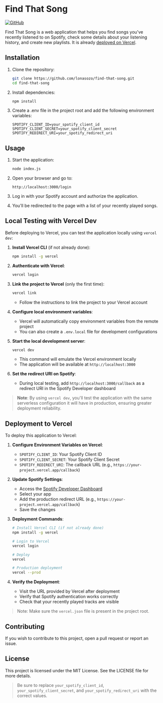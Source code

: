# Find That Song

[![GitHub](https://img.shields.io/badge/GitHub-lonasozo/find--that--song-181717?style=flat&logo=github)](https://github.com/lonasozo/find-that-song)

Find That Song is a web application that helps you find songs you've recently listened to on Spotify, check some details about your listening history, and create new playlists.
It is already [deployed on Vercel](https://find-that-song.vercel.app/).

## Installation

1. Clone the repository:
   ```bash
   git clone https://github.com/lonasozo/find-that-song.git
   cd find-that-song
   ```

2. Install dependencies:
   ```bash
   npm install
   ```

3. Create a .env file in the project root and add the following environment variables:
   ```
   SPOTIFY_CLIENT_ID=your_spotify_client_id
   SPOTIFY_CLIENT_SECRET=your_spotify_client_secret
   SPOTIFY_REDIRECT_URI=your_spotify_redirect_uri
   ```

## Usage

1. Start the application:
   ```bash
   node index.js
   ```

2. Open your browser and go to:
   ```
   http://localhost:3000/login
   ```

3. Log in with your Spotify account and authorize the application.

4. You'll be redirected to the page with a list of your recently played songs.

## Local Testing with Vercel Dev

Before deploying to Vercel, you can test the application locally using `vercel dev`:

1. **Install Vercel CLI** (if not already done):
   ```bash
   npm install -g vercel
   ```

2. **Authenticate with Vercel**:
   ```bash
   vercel login
   ```

3. **Link the project to Vercel** (only the first time):
   ```bash
   vercel link
   ```
   - Follow the instructions to link the project to your Vercel account

4. **Configure local environment variables**:
   - Vercel will automatically copy environment variables from the remote project
   - You can also create a `.env.local` file for development configurations

5. **Start the local development server**:
   ```bash
   vercel dev
   ```
   - This command will emulate the Vercel environment locally
   - The application will be available at `http://localhost:3000`

6. **Set the redirect URI on Spotify**:
   - During local testing, add `http://localhost:3000/callback` as a redirect URI in the Spotify Developer dashboard

> **Note**: By using `vercel dev`, you'll test the application with the same serverless configuration it will have in production, ensuring greater deployment reliability.

## Deployment to Vercel

To deploy this application to Vercel:

1. **Configure Environment Variables on Vercel**:
   - `SPOTIFY_CLIENT_ID`: Your Spotify Client ID
   - `SPOTIFY_CLIENT_SECRET`: Your Spotify Client Secret
   - `SPOTIFY_REDIRECT_URI`: The callback URL (e.g., `https://your-project.vercel.app/callback`)

2. **Update Spotify Settings**:
   - Access the [Spotify Developer Dashboard](https://developer.spotify.com/dashboard/)
   - Select your app
   - Add the production redirect URL (e.g., `https://your-project.vercel.app/callback`)
   - Save the changes

3. **Deployment Commands**:
   ```bash
   # Install Vercel CLI (if not already done)
   npm install -g vercel
   
   # Login to Vercel
   vercel login
   
   # Deploy
   vercel
   
   # Production deployment
   vercel --prod
   ```

4. **Verify the Deployment**:
   - Visit the URL provided by Vercel after deployment
   - Verify that Spotify authentication works correctly
   - Check that your recently played tracks are visible

> Note: Make sure the `vercel.json` file is present in the project root.

## Contributing

If you wish to contribute to this project, open a pull request or report an issue.

## License

This project is licensed under the MIT License. See the LICENSE file for more details.

> Be sure to replace `your_spotify_client_id`, `your_spotify_client_secret`, and `your_spotify_redirect_uri` with the correct values.
